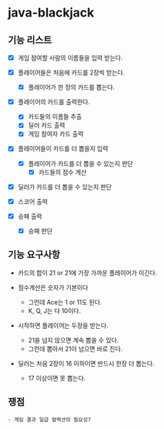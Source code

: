 # java-blackjack

## 기능 리스트

- [x] 게임 참여할 사람의 이름들을 입력 받는다.

- [x] 플레이어들은 처음에 카드를 2장씩 받는다.
    - [x] 플레이어가 한 장의 카드를 뽑는다.

- [x] 플레이어의 카드를 출력한다.
    - [x] 카드들의 이름들 추출
    - [x] 딜러 카드 출력
    - [x] 게임 참여자 카드 출력
    
- [x] 플레이어들이 카드를 더 뽑을지 입력
    - [x] 플레이어가 카드를 더 뽑을 수 있는지 판단
        - [x] 카드들의 점수 계산

- [x] 딜러가 카드를 더 뽑을 수 있는지 판단

- [x] 스코어 출력
     
- [x] 승패 출력
    - [x] 승패 판단

## 기능 요구사항

- 카드의 합이 21 or 21에 가장 가까운 플레이어가 이긴다.

- 점수계산은 숫자가 기본이다
    - 그런데 Ace는 1 or 11도 된다.
    - K, Q, J는 다 10이다.

- 시작하면 플레이어는 두장을 받는다.
    - 21을 넘지 않으면 계속 뽑을 수 있다.
    - 그런데 뽑아서 21이 넘으면 바로 진다.

- 딜러는 처음 2장이 16 이하이면 반드시 한장 더 뽑는다.
    - 17 이상이면 못 뽑는다.
    
## 쟁점
    - 게임 결과 일급 컬렉션의 필요성?